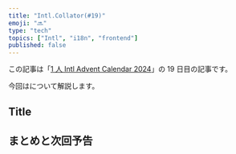 ```yaml
---
title: "Intl.Collator(#19)"
emoji: "🔜"
type: "tech"
topics: ["Intl", "i18n", "frontend"]
published: false
---
```


この記事は「[1 人 Intl Advent Calendar 2024](https://adventar.org/calendars/10555)」の 19 日目の記事です。

今回はについて解説します。

## Title

## まとめと次回予告
